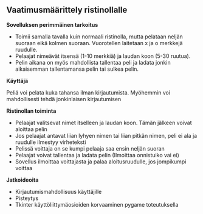 ## Vaatimusmäärittely ristinollalle

**Sovelluksen perimmäinen tarkoitus**

- Toimii samalla tavalla kuin normaali ristinolla, mutta pelataan neljän suoraan eikä kolmen suoraan. Vuorotellen laitetaan x ja o merkkejä ruudulle. 
- Pelaajat nimeävät itsensä (1-10 merkkiä) ja laudan koon (5-30 ruutua).
- Pelin aikana on myös mahdollista tallentaa peli ja ladata jonkin aikaisemman tallentamansa pelin tai sulkea pelin.

**Käyttäjä**

Peliä voi pelata kuka tahansa ilman kirjautumista. Myöhemmin voi mahdollisesti tehdä jonkinlaisen kirjautumisen

**Ristinollan toiminta**

- Pelaajat valitsevat nimet itselleen ja laudan koon. Tämän jälkeen voivat aloittaa pelin
- Jos pelaajat antavat liian lyhyen nimen tai liian pitkän nimen, peli ei ala ja ruudulle ilmestyy virheteksti
- Pelissä voittaja on se kumpi pelaaja saa ensin neljän suoran
- Pelaajat voivat tallentaa ja ladata pelin (Ilmoittaa onnistuiko vai ei)
- Sovellus ilmoittaa voittajasta ja palaa aloitusruudulle, jos jompikumpi voittaa

**Jatkoideoita**

- Kirjautumismahdollisuus käyttäjille
- Pisteytys
- Tkinter käyttöliittymäosioiden korvaaminen pygame toteutuksella
